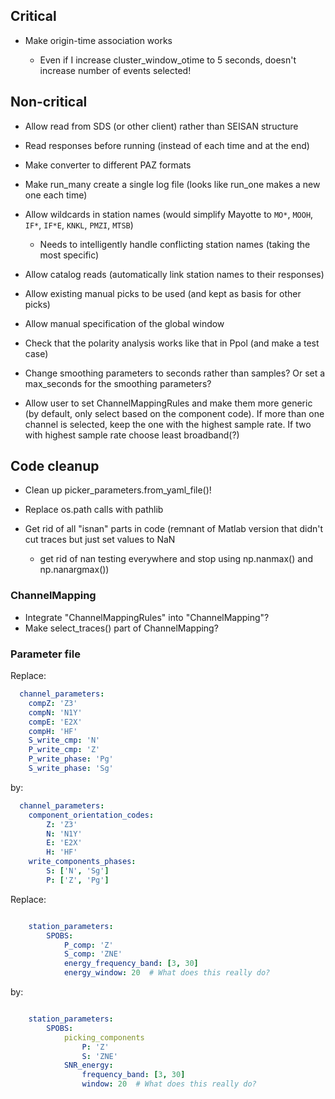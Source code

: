 Critical
------------------------

- Make origin-time association works

  - Even if I increase cluster_window_otime to 5 seconds, doesn't increase
    number of events selected!

Non-critical
------------------------

- Allow read from SDS (or other client) rather than SEISAN structure

- Read responses before running (instead of each time and at the end)

- Make converter to different PAZ formats

- Make run_many create a single log file (looks like run_one makes a new one
  each time)

- Allow wildcards in station names (would simplify Mayotte to ``MO*``, ``MOOH``,
  ``IF*``, ``IF*E``, ``KNKL``, ``PMZI``, ``MTSB``)

  - Needs to intelligently handle conflicting station names (taking the most
    specific)

- Allow catalog reads (automatically link station names to their responses)

- Allow existing manual picks to be used (and kept as basis for other picks)

- Allow manual specification of the global window

- Check that the polarity analysis works like that in Ppol (and make a test case)

- Change smoothing parameters to seconds rather than samples? Or set a
  max_seconds for the smoothing parameters?

- Allow user to set ChannelMappingRules and make them more generic
  (by default, only select based on the component code).  If more
  than one channel is selected, keep the one with the highest sample rate.
  If two with highest sample rate choose least broadband(?)

Code cleanup
------------------------

- Clean up picker_parameters.from_yaml_file()!

- Replace os.path calls with pathlib

-  Get rid of all "isnan" parts in code (remnant of Matlab version that didn't
   cut traces but just set values to NaN
   
   - get rid of nan testing everywhere and stop using np.nanmax() and np.nanargmax())

### ChannelMapping

- Integrate "ChannelMappingRules" into "ChannelMapping"?
- Make select_traces() part of ChannelMapping?
    
### Parameter file

Replace:

```yaml
  channel_parameters:
    compZ: 'Z3'
    compN: 'N1Y'
    compE: 'E2X'
    compH: 'HF'
    S_write_cmp: 'N'
    P_write_cmp: 'Z'
    P_write_phase: 'Pg'
    S_write_phase: 'Sg'
```

by:

```yaml
  channel_parameters:
    component_orientation_codes:
        Z: 'Z3'
        N: 'N1Y'
        E: 'E2X'
        H: 'HF'
    write_components_phases:
        S: ['N', 'Sg']
        P: ['Z', 'Pg']
```

Replace:

```yaml

    station_parameters:
        SPOBS:
            P_comp: 'Z'
            S_comp: 'ZNE'
            energy_frequency_band: [3, 30]
            energy_window: 20  # What does this really do?
```

by:

```yaml

    station_parameters:
        SPOBS:
            picking_components
                P: 'Z'
                S: 'ZNE'
            SNR_energy:
                frequency_band: [3, 30]
                window: 20  # What does this really do?
```
